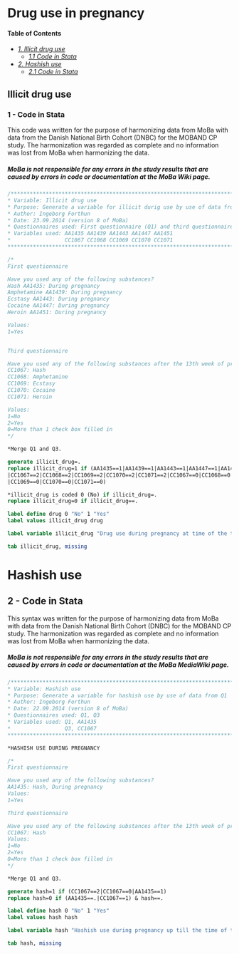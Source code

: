 # Drug use in pregnancy

#### Table of Contents
- _[1. Illicit drug use](#illicit-drug-use)_ <br>
 	- _[1.1 Code in Stata](#1---code-in-stata)_ <br>
- _[2. Hashish use](#hashish-use)_ <br>
 	- _[2.1 Code in Stata](#2---code-in-stata)_ <br>

## Illicit drug use
### 1 - Code in Stata
This code was written for the purpose of harmonizing data from MoBa with data from the Danish National Birth Cohort (DNBC) for the MOBAND CP study. The harmonization was regarded as complete and no information was lost from MoBa when harmonizing the data.

##### MoBa is not responsible for any errors in the study results that are caused by errors in code or documentation at the MoBa Wiki page.

```stata
/***************************************************************************************************
* Variable: Illicit drug use
* Purpose: Generate a variable for illicit durig use by use of data from Q1 and Q3
* Author: Ingeborg Forthun 
* Date: 23.09.2014 (version 8 of MoBa)
* Questionnaires used: First questionnaire (Q1) and third questionnaire (Q3)
* Variables used: AA1435 AA1439 AA1443 AA1447 AA1451
*                 CC1067 CC1068 CC1069 CC1070 CC1071 
****************************************************************************************************/

/*
First questionnaire

Have you used any of the following substances?
Hash AA1435: During pregnancy
Amphetamine AA1439: During pregnancy
Ecstasy AA1443: During pregnancy
Cocaine AA1447: During pregnancy
Heroin AA1451: During pregnancy

Values:
1=Yes


Third questionnaire

Have you used any of the following substances after the 13th week of pregnancy?
CC1067: Hash
CC1068: Amphetamine 
CC1069: Ecstasy 
CC1070: Cocaine
CC1071: Heroin

Values:
1=No
2=Yes
0=More than 1 check box filled in
*/

*Merge Q1 and Q3. 

generate illicit_drug=.
replace illicit_drug=1 if (AA1435==1|AA1439==1|AA1443==1|AA1447==1|AA1451==1 ///
|CC1067==2|CC1068==2|CC1069==2|CC1070==2|CC1071==2|CC1067==0|CC1068==0 ///
|CC1069==0|CC1070==0|CC1071==0)

*illicit_drug is coded 0 (No) if illicit_drug=. 
replace illicit_drug=0 if illicit_drug==.

label define drug 0 "No" 1 "Yes" 
label values illicit_drug drug

label variable illicit_drug "Drug use during pregnancy at time of the third questionnaire"

tab illicit_drug, missing
```

# Hashish use

## 2 - Code in Stata
This syntax was written for the purpose of harmonizing data from MoBa with data from the Danish National Birth Cohort (DNBC) for the MOBAND CP study. The harmonization was regarded as complete and no information was lost from MoBa when harmonizing the data.

##### MoBa is not responsible for any errors in the study results that are caused by errors in code or documentation at the MoBa MediaWiki page.

```stata
/***************************************************************************************************
* Variable: Hashish use
* Purpose: Generate a variable for hashish use by use of data from Q1
* Author: Ingeborg Forthun 
* Date: 22.09.2014 (version 8 of MoBa)
* Questionnaires used: Q1, Q3
* Variables used: Q1, AA1435 
*                 Q3, CC1067
****************************************************************************************************/

*HASHISH USE DURING PREGNANCY 

/*
First questionnaire

Have you used any of the following substances?
AA1435: Hash, During pregnancy
Values:
1=Yes

Third questionnaire

Have you used any of the following substances after the 13th week of pregnancy?
CC1067: Hash
Values:
1=No
2=Yes
0=More than 1 check box filled in
*/

*Merge Q1 and Q3. 

generate hash=1 if (CC1067==2|CC1067==0|AA1435==1)
replace hash=0 if (AA1435==.|CC1067==1) & hash==.

label define hash 0 "No" 1 "Yes" 
label values hash hash

label variable hash "Hashish use during pregnancy up till the time of the third questionnaire"

tab hash, missing
```
